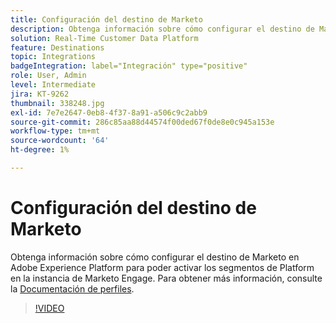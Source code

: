 ```yaml
---
title: Configuración del destino de Marketo
description: Obtenga información sobre cómo configurar el destino de Marketo en Adobe Experience Platform para poder activar los segmentos de Platform en la instancia de Marketo Engage.
solution: Real-Time Customer Data Platform
feature: Destinations
topic: Integrations
badgeIntegration: label="Integración" type="positive"
role: User, Admin
level: Intermediate
jira: KT-9262
thumbnail: 338248.jpg
exl-id: 7e7e2647-0eb8-4f37-8a91-a506c9c2abb9
source-git-commit: 286c85aa88d44574f00ded67f0de8e0c945a153e
workflow-type: tm+mt
source-wordcount: '64'
ht-degree: 1%

---
```


# Configuración del destino de Marketo

Obtenga información sobre cómo configurar el destino de Marketo en Adobe Experience Platform para poder activar los segmentos de Platform en la instancia de Marketo Engage. Para obtener más información, consulte la [Documentación de perfiles](https://experienceleague.adobe.com/docs/experience-platform/rtcdp/profile/profile-browse.html?lang=es).

>[!VIDEO](https://video.tv.adobe.com/v/3440161?learn=on&enablevpops&captions=spa)

